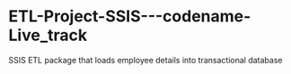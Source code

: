 # ETL-Project-SSIS---codename-Live_track
SSIS ETL package that loads employee details into transactional database
